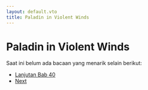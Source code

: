 ```yaml
---
layout: default.vto
title: Paladin in Violent Winds
---
```


# Paladin in Violent Winds

Saat ini belum ada bacaan yang menarik selain berikut:

- [Lanjutan Bab 40](yttlj-continue/contents/Prolog/antara-mimpi-dan-kenyataan)
- [Next](yttlj-continue/contents/Prolog/shaoshi-11-Juli-1355)


